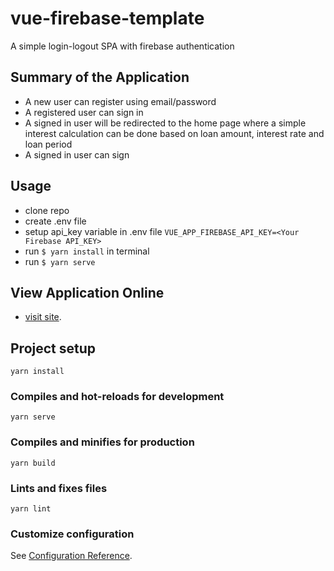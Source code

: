 # vue-firebase-template
A simple login-logout SPA with firebase authentication

## Summary of the Application
* A new user can register using email/password
* A registered user can sign in
* A signed in user will be redirected to the home page where a simple interest calculation can be done based on loan amount, interest rate and loan period
* A signed in user can sign

## Usage
* clone repo
* create .env file
* setup api_key variable in .env file `VUE_APP_FIREBASE_API_KEY=<Your Firebase API_KEY>`
* run `$ yarn install` in terminal
* run `$ yarn serve`

## View Application Online
* [visit site](https://infallible-tesla-94d57f.netlify.app/).

## Project setup
```
yarn install
```

### Compiles and hot-reloads for development
```
yarn serve
```

### Compiles and minifies for production
```
yarn build
```

### Lints and fixes files
```
yarn lint
```

### Customize configuration
See [Configuration Reference](https://cli.vuejs.org/config/).
